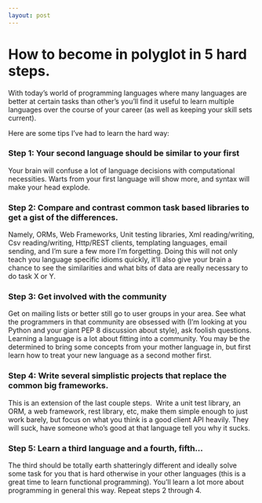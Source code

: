 ```yaml
---
layout: post
---
```

<h1>How to become in polyglot in 5 hard steps.</h1>
With today&#8217;s world of programming languages where many languages are better at certain tasks than other&#8217;s you&#8217;ll find it useful to learn multiple languages over the course of your career (as well as keeping your skill sets current).

Here are some tips I&#8217;ve had to learn the hard way:

### Step 1: Your second language should be similar to your first

Your brain will confuse a lot of language decisions with computational necessities. Warts from your first language will show more, and syntax will make your head explode.

### Step 2: Compare and contrast common task based libraries to get a gist of the differences.

Namely, ORMs, Web Frameworks, Unit testing libraries, Xml reading/writing, Csv reading/writing, Http/REST clients, templating languages, email sending, and I&#8217;m sure a few more I&#8217;m forgetting. Doing this will not only teach you language specific idioms quickly, it&#8217;ll also give your brain a chance to see the similarities and what bits of data are really necessary to do task X or Y.

### Step 3: Get involved with the community

Get on mailing lists or better still go to user groups in your area. See what the programmers in that community are obsessed with (I&#8217;m looking at you Python and your giant PEP 8 discussion about style), ask foolish questions. Learning a language is a lot about fitting into a community. You may be the determined to bring some concepts from your mother language in, but first learn how to treat your new language as a second mother first.

### Step 4: Write several simplistic projects that replace the common big frameworks.

This is an extension of the last couple steps.  Write a unit test library, an ORM, a web framework, rest library, etc, make them simple enough to just work barely, but focus on what you think is a good client API heavily. They will suck, have someone who&#8217;s good at that language tell you why it sucks.

### Step 5: Learn a third language and a fourth, fifth&#8230;

The third should be totally earth shatteringly different and ideally solve some task for you that is hard otherwise in your other languages (this is a great time to learn functional programming). You&#8217;ll learn a lot more about programming in general this way. Repeat steps 2 through 4.
